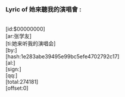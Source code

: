 <h3>Lyric of 她來聽我的演唱會 :</h3><p>﻿<br>[id:$00000000]
<br>[ar:张学友]
<br>[ti:她来听我的演唱会]
<br>[by:]
<br>[hash:1e283abe39495e99bc5efe4702792c17]
<br>[al:]
<br>[sign:]
<br>[qq:]
<br>[total:274181]
<br>[offset:0]
</p>
